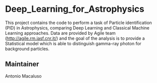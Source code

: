# Deep_Learning_for_Astrophysics
This project contains the code to perform a task of Particle identification (PID) in Astrophysics, comparing Deep Learning and Classical Machine Learning approaches.
Data are provided by Agile team (http://agile.rm.iasf.cnr.it/) and the goal of the analysis is to provide a Statistical model which is able to distinguish gamma-ray photon for background particles.

## Maintainer 
Antonio Macaluso
